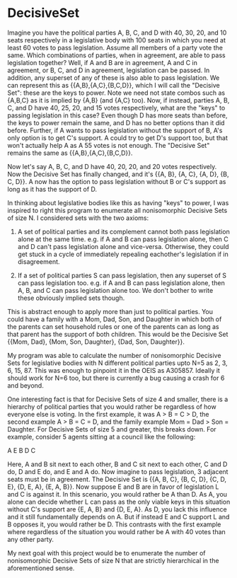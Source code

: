 # DecisiveSet
Imagine you have the political parties A, B, C, and D with 40, 30, 20, and 10 seats respectively in a legislative body with 100 seats in which you need at least 60 votes to pass legislation. Assume all members of a party vote the same. Which combinations of parties, when in agreement, are able to pass legislation together? Well, if A and B are in agreement, A and C in agreement, or B, C, and D in agreement, legislation can be passed. In addition, any superset of any of these is also able to pass legislation. We can represent this as {{A,B},{A,C},{B,C,D}}, which I will call the "Decisive Set": these are the keys to power. Note we need not state combos such as {A,B,C} as it is implied by {A,B} (and {A,C} too). Now, if instead, parties A, B, C, and D have 40, 25, 20, and 15 votes respectively, what are the "keys" to passing legislation in this case? Even though D has more seats than before, the keys to power remain the same, and D has no better options than it did before. Further, if A wants to pass legislation without the support of B, A's only option is to get C's support. A could try to get D's support too, but that won't actually help A as A 55 votes is not enough. The "Decisive Set" remains the same as {{A,B},{A,C},{B,C,D}}.

Now let's say A, B, C, and D have 40, 20, 20, and 20 votes respectively. Now the Decisive Set has finally changed, and it's {{A, B}, {A, C}, {A, D}, {B, C, D}}. A now has the option to pass legislation without B or C's support as long as it has the support of D.

In thinking about legislative bodies like this as having "keys" to power, I was inspired to right this program to enumerate all nonisomorphic Decisive Sets of size N. I considered sets with the two axioms:

1) A set of political parties and its complement cannot both pass legislation alone at the same time. e.g. if A and B can pass legislation alone, then C and D can't pass legislation alone and vice-versa. Otherwise, they could get stuck in a cycle of immediately repealing eachother's legislation if in disagreement.

2) If a set of political parties S can pass legislation, then any superset of S can pass legislation too. e.g. if A and B can pass legislation alone, then A, B, and C can pass legislation alone too. We don't bother to write these obviously implied sets though.

This is abstract enough to apply more than just to political parties. You could have a family with a Mom, Dad, Son, and Daughter in which both of the parents can set household rules or one of the parents can as long as that parent has the support of both children. This would be the Decisive Set {{Mom, Dad}, {Mom, Son, Daughter}, {Dad, Son, Daughter}}.

My program was able to calculate the number of nonisomorphic Decisive Sets for legislative bodies with N different political parties upto N=5 as 2, 3, 6, 15, 87. This was enough to pinpoint it in the OEIS as A305857. Ideally it should work for N=6 too, but there is currently a bug causing a crash for 6 and beyond.

One interesting fact is that for Decisive Sets of size 4 and smaller, there is a hierarchy of political parties that you would rather be regardless of how everyone else is voting. In the first example, it was A > B = C > D, the second example A > B = C = D, and the family example Mom = Dad > Son = Daughter. For Decisive Sets of size 5 and greater, this breaks down. For example, consider 5 agents sitting at a council like the following:

  A
E   B
 D C

Here, A and B sit next to each other, B and C sit next to each other, C and D do, D and E do, and E and A do. Now imagine to pass legislation, 3 adjacent seats must be in agreement. The Decisive Set is {{A, B, C}, {B, C, D}, {C, D, E}, {D, E, A}, {E, A, B}}. Now suppose E and B are in favor of legislation L and C is against it. In this scenario, you would rather be A than D. As A, you alone can decide whether L can pass as the only viable keys in this situation without C's support are {E, A, B} and {D, E, A}. As D, you lack this influence and it still fundamentally depends on A. But if instead E and C support L and B opposes it, you would rather be D. This contrasts with the first example where regardless of the situation you would rather be A with 40 votes than any other party.

My next goal with this project would be to enumerate the number of nonisomorphic Decisive Sets of size N that are strictly hierarchical in the aforementioned sense.
